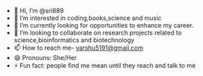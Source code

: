- 👋 Hi, I’m @sri889
- 👀 I’m interested in coding,books,science and music
- 🌱 I’m currently looking for opportunities to enhance my career.
- 💞️ I’m looking to collaborate on research projects related to science,bioinformatics and biotechnology
- 📫 How to reach me- varshu5191@gmail.com
- 😄 Pronouns: She/Her
- ⚡ Fun fact: people find me mean until they reach and talk to me

<!---
sri889/sri889 is a ✨ special ✨ repository because its `README.md` (this file) appears on your GitHub profile.
You can click the Preview link to take a look at your changes.
--->

